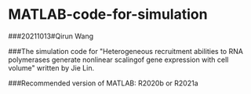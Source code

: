# MATLAB-code-for-simulation
###20211013#Qirun Wang

###The simulation code for "Heterogeneous recruitment abilities to RNA polymerases generate nonlinear scalingof gene expression with cell volume" written by Jie Lin.

###Recommended version of MATLAB: R2020b or R2021a
